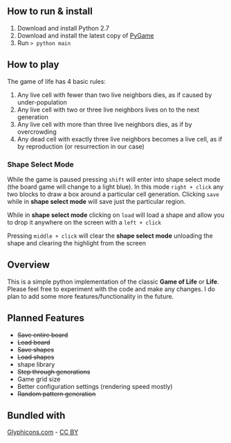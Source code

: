 ## How to run &amp; install

1. Download and install Python 2.7
1. Download and install the latest copy of [PyGame](http://www.pygame.org/news.html)
1. Run `> python main`

## How to play

The game of life has 4 basic rules:

1. Any live cell with fewer than two live neighbors dies, as if caused by under-population
1. Any live cell with two or three live neighbors lives on to the next generation
1. Any live cell with more than three live neighbors dies, as if by overcrowding
1. Any dead cell with exactly three live neighbors becomes a live cell, as if by reproduction (or resurrection in our case)

### Shape Select Mode
While the game is paused pressing `shift` will enter into shape select mode (the board game will change to a light blue).
In this mode `right + click` any two blocks to draw a box around a particular cell generation. Clicking `save` while in __shape select mode__ will save just the particular region.

While in __shape select mode__ clicking on `load` will load a shape and allow you to drop it anywhere on the screen with a `left + click`

Pressing `middle + click` will clear the __shape select mode__ unloading the shape and clearing the highlight from the screen

## Overview

This is a simple python implementation of the classic __Game of Life__ or __Life__.  Please feel free to experiment
with the code and make any changes.  I do plan to add some more features/functionality in the future.

## Planned Features

- ~~Save entire board~~
- ~~Load board~~
- ~~Save shapes~~
- ~~Load shapes~~
- shape library
- ~~Step through generations~~
- Game grid size
- Better configuration settings (rendering speed mostly)
- ~~Random pattern generation~~


## Bundled with
[Glyphicons.com](http://www.GLYPHICONS.com) - [CC BY](http://creativecommons.org/licenses/by/3.0/)
